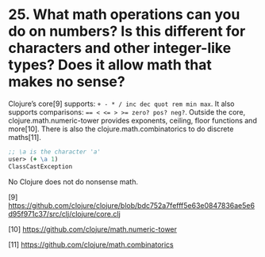 
# 25. What math operations can you do on numbers? Is this different for characters and other integer-like types? Does it allow math that makes no sense?


Clojure’s core[9] supports: `+ - * / inc dec quot rem min max`. It also supports comparisons: `== < <= > >= zero? pos? neg?`. Outside the core, clojure.math.numeric-tower provides exponents, ceiling, floor functions and more[10]. There is also the clojure.math.combinatorics to do discrete maths[11].


``` clj
;; \a is the character 'a'
user> (+ \a 1)
ClassCastException 
```

No Clojure does not do nonsense math.


[9] <https://github.com/clojure/clojure/blob/bdc752a7fefff5e63e0847836ae5e6d95f971c37/src/clj/clojure/core.clj>

[10] <https://github.com/clojure/math.numeric-tower>

[11] <https://github.com/clojure/math.combinatorics>